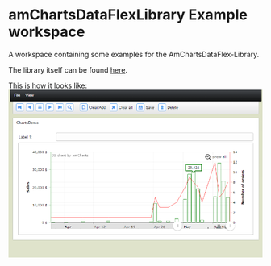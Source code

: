 # amChartsDataFlexLibrary Example workspace
A workspace containing some examples for the AmChartsDataFlex-Library.

The library itself can be found [here](https://github.com/ammoniak/amChartsDataFlexLibrary).

This is how it looks like: ![example1](https://raw.githubusercontent.com/ammoniak/amChartsDataFlexLibrary-Example/master/example1.PNG)
